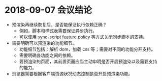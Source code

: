 # 2018-09-07 会议结论

* 预渲染再继续恢复后，是否能保证执行依赖正确？
  * 例如，脚本和样式表需要保证异步执行。
  * 可以使用 [sync-script feature policy](https://github.com/WICG/feature-policy/issues/135) 等方式关闭同步脚本的支持。
* 需要明确可以预渲染的功能细节。
  * 功能细节包括：解析 dom，加载 css 等；需要对不同的功能分开支持。
  * 需要明确各功能之间的依赖。
  * 要预渲染的页面，其前置页面应当主动申明是否开启预渲染以及需要支持的能力。
* 浏览器需要根据客户端资源状况动态控制是否开启预渲染功能。